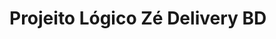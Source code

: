 # Projeito Lógico Zé Delivery BD

<img scr="https://github.com/caiiohsantos/Banco-De-Dados/blob/main/L%C3%B3gico%20Z%C3%A9%20Delivery/logico.png">






